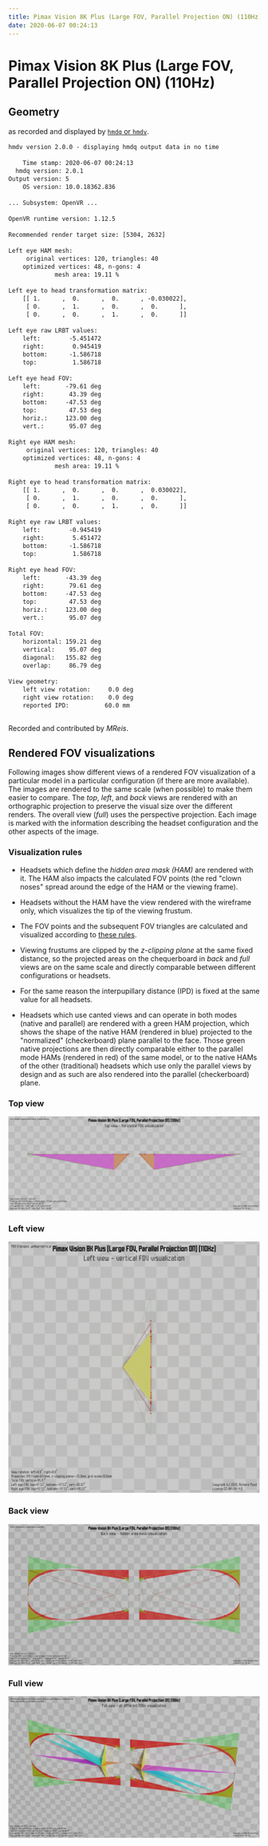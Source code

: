 ```yaml
---
title: Pimax Vision 8K Plus (Large FOV, Parallel Projection ON) (110Hz)
date: 2020-06-07 00:24:13
---
```

# Pimax Vision 8K Plus (Large FOV, Parallel Projection ON) (110Hz)

## Geometry

as recorded and displayed by [`hmdq` or `hmdv`](https://github.com/risa2000/hmdq).
```
hmdv version 2.0.0 - displaying hmdq output data in no time

    Time stamp: 2020-06-07 00:24:13
  hmdq version: 2.0.1
Output version: 5
    OS version: 10.0.18362.836

... Subsystem: OpenVR ...

OpenVR runtime version: 1.12.5

Recommended render target size: [5304, 2632]

Left eye HAM mesh:
     original vertices: 120, triangles: 40
    optimized vertices: 48, n-gons: 4
             mesh area: 19.11 %

Left eye to head transformation matrix:
    [[ 1.      ,  0.      ,  0.      , -0.030022],
     [ 0.      ,  1.      ,  0.      ,  0.      ],
     [ 0.      ,  0.      ,  1.      ,  0.      ]]

Left eye raw LRBT values:
    left:        -5.451472
    right:        0.945419
    bottom:      -1.586718
    top:          1.586718

Left eye head FOV:
    left:       -79.61 deg
    right:       43.39 deg
    bottom:     -47.53 deg
    top:         47.53 deg
    horiz.:     123.00 deg
    vert.:       95.07 deg

Right eye HAM mesh:
     original vertices: 120, triangles: 40
    optimized vertices: 48, n-gons: 4
             mesh area: 19.11 %

Right eye to head transformation matrix:
    [[ 1.      ,  0.      ,  0.      ,  0.030022],
     [ 0.      ,  1.      ,  0.      ,  0.      ],
     [ 0.      ,  0.      ,  1.      ,  0.      ]]

Right eye raw LRBT values:
    left:        -0.945419
    right:        5.451472
    bottom:      -1.586718
    top:          1.586718

Right eye head FOV:
    left:       -43.39 deg
    right:       79.61 deg
    bottom:     -47.53 deg
    top:         47.53 deg
    horiz.:     123.00 deg
    vert.:       95.07 deg

Total FOV:
    horizontal: 159.21 deg
    vertical:    95.07 deg
    diagonal:   155.82 deg
    overlap:     86.79 deg

View geometry:
    left view rotation:     0.0 deg
    right view rotation:    0.0 deg
    reported IPD:          60.0 mm


```
Recorded and contributed by _MReis_.

## Rendered FOV visualizations

Following images show different views of a rendered FOV visualization of a
particular model in a particular configuration (if there are more available).
The images are rendered to the same scale (when possible) to make them easier
to compare. The _top_, _left_, and _back_ views are rendered with an
orthographic projection to preserve the visual size over the different renders.
The overall view (_full_) uses the perspective projection. Each image is marked
with the information describing the headset configuration and the other aspects
of the image.

### Visualization rules

* Headsets which define the _hidden area mask (HAM)_ are rendered with it. The
  HAM also impacts the calculated FOV points (the red "clown noses" spread
  around the edge of the HAM or the viewing frame).

* Headsets without the HAM have the view rendered with the wireframe only, which
  visualizes the tip of the viewing frustum.

* The FOV points and the subsequent FOV triangles are calculated and visualized
  according to [these
  rules](https://risa2000.github.io/vrdocs/docs/hmd_fov_calculation).

* Viewing frustums are clipped by the _z-clipping plane_ at the same fixed
  distance, so the projected areas on the chequerboard in _back_ and _full_
  views are on the same scale and directly comparable between different
  configurations or headsets.

* For the same reason the interpupillary distance (IPD) is fixed at the same
  value for all headsets.

* Headsets which use canted views and can operate in both modes (native and
  parallel) are rendered with a green HAM projection, which shows the shape of
  the native HAM (rendered in blue) projected to the "normalized"
  (checkerboard) plane parallel to the face. Those green native projections are
  then directly comparable either to the parallel mode HAMs (rendered in red)
  of the same model, or to the native HAMs of the other (traditional) headsets
  which use only the parallel views by design and as such are also rendered
  into the parallel (checkerboard) plane.

### Top view
[![Pimax Vision 8K Plus (Large FOV, Parallel Projection ON) (110Hz) - top view](../images/PimaxVision8KPlus_Large_PP_110Hz_top.dmx.png)](../images/PimaxVision8KPlus_Large_PP_110Hz_top.dmx.png)

### Left view
[![Pimax Vision 8K Plus (Large FOV, Parallel Projection ON) (110Hz) - left view](../images/PimaxVision8KPlus_Large_PP_110Hz_left.dmx.png)](../images/PimaxVision8KPlus_Large_PP_110Hz_left.dmx.png)

### Back view
[![Pimax Vision 8K Plus (Large FOV, Parallel Projection ON) (110Hz) - back view](../images/PimaxVision8KPlus_Large_PP_110Hz_back.dmx.png)](../images/PimaxVision8KPlus_Large_PP_110Hz_back.dmx.png)

### Full view
[![Pimax Vision 8K Plus (Large FOV, Parallel Projection ON) (110Hz) - full view](../images/PimaxVision8KPlus_Large_PP_110Hz_over.dmx.png)](../images/PimaxVision8KPlus_Large_PP_110Hz_over.dmx.png)

